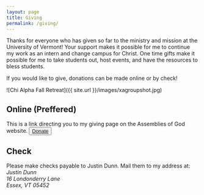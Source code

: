 ```yaml
---
layout: page
title: Giving
permalink: /giving/
---
```


<p>Thanks for everyone who has given so far to the ministry and mission at the University of Vermont! Your support makes it possible for me to continue my work as an intern and change campus for Christ. One time gifts make it possible for me to take students out, host events, and have the resources to bless students.</p>

<p>If you would like to give, donations can be made online or by check!</p>

![Chi Alpha Fall Retreat]({{ site.url }}/images/xagroupshot.jpg) 


<div class="col-xs-6">
  <h2>Online (Preffered)</h2>
  This is a link directing you to my giving page on the Assemblies of God website.  
  <button><a href="http://s1.ag.org/justindunn">Donate</a></button>
</div>
<div class="col-xs-6">
  <h2>Check</h2>
  Please make checks payable to Justin Dunn. Mail them to my address at:
  <address>
    Justin Dunn<br>
    16 Londonderry Lane<br>
    Essex, VT 05452<br>
  </address>
</div>
